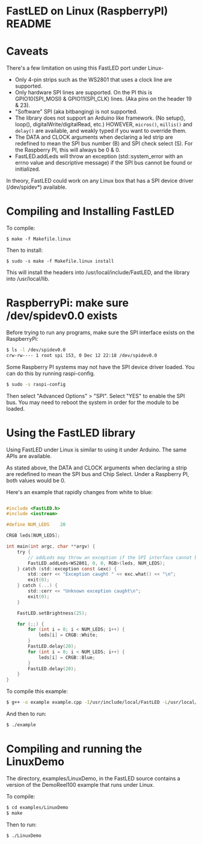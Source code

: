 # FastLED on Linux (RaspberryPI) README

# Caveats

There's a few limitation on using this FastLED port under Linux-

- Only 4-pin strips such as the WS2801 that uses a clock line are supported.
- Only hardware SPI lines are supported. On the PI this is GPIO10(SPI_MOSI) & GPIO11(SPI_CLK) lines. (Aka pins on the header 19 & 23).
- "Software" SPI (aka bitbanging) is not supported.
- The library does not support an Arduino like framework. (No setup(), loop(), digitalWrite/digitalRead, etc.) HOWEVER, ```micros()```, ```millis()``` and ```delay()``` are available, and weakly typed if you want to override them.
- The DATA and CLOCK arguments when declaring a led strip are redefined to mean the SPI bus number (B) and SPI check select (S). For the Raspberry PI, this will always be 0 & 0.
- FastLED.addLeds will throw an exception (std::system_error with an errno value and descriptive message) if the SPI bus cannot be found or initialized.

In theory, FastLED could work on any Linux box that has a SPI device driver (/dev/spidev*) available. 

# Compiling and Installing FastLED

To compile:

```shell
$ make -f Makefile.linux
```

Then to install:
```
$ sudo -s make -f Makefile.linux install
```

This will install the headers into /usr/local/include/FastLED, and the library into /usr/local/lib.

# RaspberryPi: make sure /dev/spidev0.0 exists

Before trying to run any programs, make sure the SPI interface exists on the RaspberryPi:

```sh
$ ls -l /dev/spidev0.0
crw-rw---- 1 root spi 153, 0 Dec 12 22:18 /dev/spidev0.0
```

Some Raspberry PI systems may not have the SPI device driver loaded. You can do this by running raspi-config.

```sh
$ sudo -s raspi-config
```

Then select "Advanced Options" > "SPI". Select "YES" to enable the SPI bus. You may need to reboot the system in order for the module to be loaded.

# Using the FastLED library

Using  FastLED under Linux is similar to using it under Arduino. The same APIs are available.

As stated above, the DATA and CLOCK arguments when declaring a strip are redefined to mean the SPI bus and Chip Select. Under a Raspberry PI, both values would be 0.

Here's an example that rapidly changes from white to blue:

```C

#include <FastLED.h>
#include <iostream>

#define NUM_LEDS    20

CRGB leds[NUM_LEDS];

int main(int argc, char **argv) {
    try {
        // addLeds may throw an exception if the SPI interface cannot be found.
        FastLED.addLeds<WS2801, 0, 0, RGB>(leds, NUM_LEDS);
    } catch (std::exception const &exc) {
        std::cerr << "Exception caught " << exc.what() << "\n";
        exit(0);
    } catch (...) {
        std::cerr << "Unknown exception caught\n";
        exit(0);
    }

    FastLED.setBrightness(25);

    for (;;) {
        for (int i = 0; i < NUM_LEDS; i++) {
            leds[i] = CRGB::White;
        }
        FastLED.delay(20);
        for (int i = 0; i < NUM_LEDS; i++) {
            leds[i] = CRGB::Blue;
        }
        FastLED.delay(20);
    }
}
```

To compile this example:

```sh
$ g++ -o example example.cpp -I/usr/include/local/FastLED -L/usr/local/lib -lfastled
```

And then to run:

```sh
$ ./example
```

# Compiling and running the LinuxDemo

The directory, examples/LinuxDemo, in the FastLED source contains a version of the DemoReel100 example that runs under Linux.

To compile:

```sh
$ cd examples/LinuxDemo
$ make
```

Then to run:
```
$ ./LinuxDemo
```
